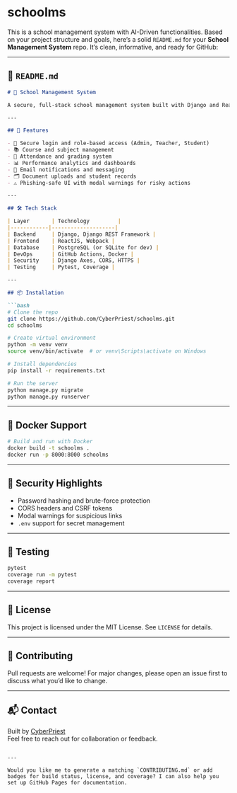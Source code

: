 # schoolms
This is a school management system with AI-Driven functionalities.
Based on your project structure and goals, here’s a solid `README.md` for your **School Management System** repo. It’s clean, informative, and ready for GitHub:

---

## 📘 `README.md`

```markdown
# 🏫 School Management System

A secure, full-stack school management system built with Django and ReactJS. Designed to streamline academic operations, enhance communication, and ensure data integrity across school departments.

---

## 🚀 Features

- 🔐 Secure login and role-based access (Admin, Teacher, Student)
- 📚 Course and subject management
- 📝 Attendance and grading system
- 📊 Performance analytics and dashboards
- 📧 Email notifications and messaging
- 🗂️ Document uploads and student records
- ⚠️ Phishing-safe UI with modal warnings for risky actions

---

## 🛠️ Tech Stack

| Layer       | Technology         |
|------------|--------------------|
| Backend     | Django, Django REST Framework |
| Frontend    | ReactJS, Webpack |
| Database    | PostgreSQL (or SQLite for dev) |
| DevOps      | GitHub Actions, Docker |
| Security    | Django Axes, CORS, HTTPS |
| Testing     | Pytest, Coverage |

---

## 📦 Installation

```bash
# Clone the repo
git clone https://github.com/CyberPriest/schoolms.git
cd schoolms

# Create virtual environment
python -m venv venv
source venv/bin/activate  # or venv\Scripts\activate on Windows

# Install dependencies
pip install -r requirements.txt

# Run the server
python manage.py migrate
python manage.py runserver
```

---

## 🐳 Docker Support

```bash
# Build and run with Docker
docker build -t schoolms .
docker run -p 8000:8000 schoolms
```

---

## 🔐 Security Highlights

- Password hashing and brute-force protection
- CORS headers and CSRF tokens
- Modal warnings for suspicious links
- `.env` support for secret management

---

## 🧪 Testing

```bash
pytest
coverage run -m pytest
coverage report
```

---

## 📄 License

This project is licensed under the MIT License. See `LICENSE` for details.

---

## 🤝 Contributing

Pull requests are welcome! For major changes, please open an issue first to discuss what you’d like to change.

---

## 📬 Contact

Built by [CyberPriest](https://github.com/CyberPriest)  
Feel free to reach out for collaboration or feedback.
```

---

Would you like me to generate a matching `CONTRIBUTING.md` or add badges for build status, license, and coverage? I can also help you set up GitHub Pages for documentation.
